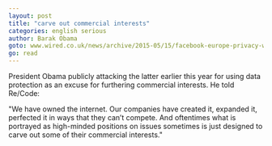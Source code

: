 ```yaml
---
layout: post
title: "carve out commercial interests"
categories: english serious
author: Barak Obama
goto: www.wired.co.uk/news/archive/2015-05/15/facebook-europe-privacy-warning
go: read
---
```

President Obama publicly attacking the latter earlier this year for using data protection as an excuse for furthering commercial interests. He told Re/Code: 

"We have owned the internet. Our companies have created it, expanded it, perfected it in ways that they can’t compete. And oftentimes what is portrayed as high-minded positions on issues sometimes is just designed to carve out some of their commercial interests."


